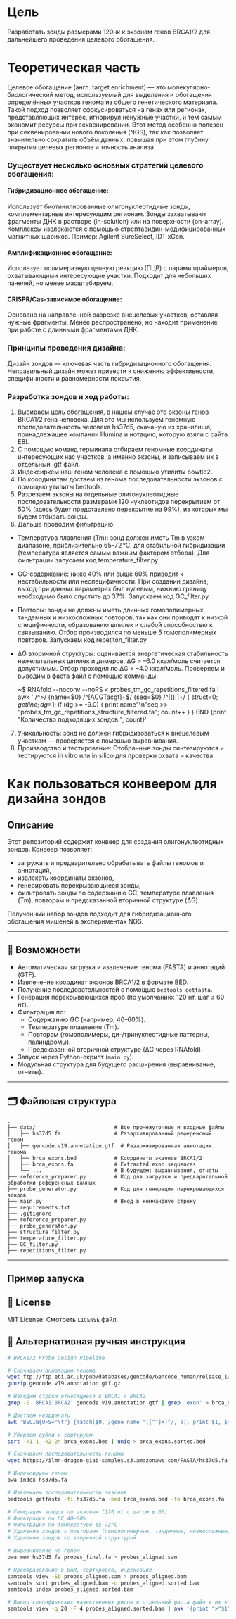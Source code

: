 # Цель
Разработать зонды размерами 120нк к экзонам генов BRCA1/2 для дальнейшего проведения целевого обогащения.

# Теоретическая часть

Целевое обогащение (англ. target enrichment) — это молекулярно-биологический метод, используемый для выделения и обогащения определённых участков генома из общего генетического материала. Такой подход позволяет сфокусироваться на генах или регионах, представляющих интерес, игнорируя ненужные участки, и тем самым экономит ресурсы при секвенировании. Этот метод особенно полезен при секвенировании нового поколения (NGS), так как позволяет значительно сократить объём данных, повышая при этом глубину покрытия целевых регионов и точность анализа. 


### Существует несколько основных стратегий целевого обогащения:
#### Гибридизационное обогащение:
Использует биотинилированные олигонуклеотидные зонды, комплементарные интересующим регионам.
Зонды захватывают фрагменты ДНК в растворе (in-solution) или на поверхности (on-array).
Комплексы извлекаются с помощью стрептавидин-модифицированных магнитных шариков.
Пример: Agilent SureSelect, IDT xGen.
#### Амплификационное обогащение:
Использует полимеразную цепную реакцию (ПЦР) с парами праймеров, охватывающими интересующие участки.
Подходит для небольших панелей, но менее масштабируем.
#### CRISPR/Cas-зависимое обогащение:
Основано на направленной разрезке внецелевых участков, оставляя нужные фрагменты.
Менее распространено, но находит применение при работе с длинными фрагментами ДНК.

### Принципы проведения дизайна:
Дизайн зондов — ключевая часть гибридизационного обогащения. Неправильный дизайн может привести к снижению эффективности, специфичности и равномерности покрытия.

### Разработка зондов и ход работы:
1. Выбираем цель обогащения, в нашем случае это экзоны генов BRCA1/2 гена человека. Для это мы используем геномную последовательность человека hs37d5, скачаную из хранилища, принадлежащее компании Illumina и нотацию, которую взяли с сайта EBI.
2. С помощью команд терминала отбираем геномные координаты интересующих нас участков, а именно экзоны, и записываем их в отдельный .gtf файл.
3. Индексиркем наш геном человека с помощью утилиты bowtie2.
4. По координатам достаем из генома последовательности экзонов с помощью утилиты bedtools.
5. Разрезаем экзоны на отдельные олигонуклеотидные последовательности размерами 120 нуклеотидов перекрытием от 50% (здесь будет представлено перекрытие на 99%), из которых мы будем отбирать зонды.
6. Дальше проводим фильтрацию:
- Температура плавления (Tm): зонд должен иметь Tm в узком диапазоне, приблизительно 65–72 °C, для стабильной гибридизации (температура является самым важным фактором отбора). Для фильтрации запусаем код temperature_filter.py.
- GC-содержание: ниже 40% или выше 60% приводит к нестабильности или неспецифичности. При создании дизайна, выход при данных параметрах был нулевым, нижнию границу необходимо было опустить до 37%. Запускаем код GC_filter.py.
- Повторы: зонды не должны иметь длинных гомополимерных, тандемных и низкосложных повторов, так как они приводят к низкой специфичности, образованию шпилек и слабой способностью к связыванию. Отбор производился по меньше 5 гомополимерных повторов. Запускаем код repetiton_filter.py
- ΔG вторичной структуры: оценивается энергетическая стабильность нежелательных шпилек и димеров, ΔG > –6.0 ккал/моль считается допустимым. Отбор проходил по ΔG > –4.0 ккал/моль. Проверяем и выводим в фаста файл с помощью комманды:

  ~$ RNAfold --noconv --noPS < probes_tm_gc_repetitions_filtered.fa | awk '
    /^>/ {name=$0} 
    /^[ACGTacgt]+$/ {seq=$0} 
    /^[().]+/ {
        struct=$0; getline; dg=$1; 
        if (dg >= -9.0) {
            print name"\n"seq >> "probes_tm_gc_repetitions_structure_filtered.fa"; 
            count++
        }
    } 
    END {print "Количество подходящих зондов:", count}'

7. Уникальность: зонд не должен гибридизоваться к внецелевым участкам — проверяется с помощью выравнивания.
8. Производство и тестирование:
Отобранные зонды синтезируются и тестируются in vitro или in silico для проверки охвата и качества.

# Как пользоваться конвеером для дизайна зондов 

## Описание
Этот репозиторий содержит конвеер для создания олигонуклеотидных зондов. Конвеер позволяет:
- загружать и предварительно обрабатывать файлы геномов и аннотаций,
- извлекать координаты экзонов,
- генерировать перекрывающиеся зонды,
- фильтровать зонды по содержанию GC, температуре плавления (Tm), повторам и предсказанной вторичной структуре (ΔG).

Полученный набор зондов подходит для гибридизационного обогащения мишеней в экспериментах NGS.

---

## 🧬 Возможности

- Автоматическая загрузка и извлечение генома (FASTA) и аннотаций (GTF).
- Извлечение координат экзонов BRCA1/2 в формате BED.
- Получение последовательностей с помощью `bedtools getfasta`.
- Генерация перекрывающихся проб (по умолчанию: 120 нт, шаг ≤ 60 нт).
- Фильтрация по:
  - Содержанию GC (например, 40–60%).
  - Температуре плавления (Tm).
  - Повторам (гомополимеры, ди-/тринуклеотидные паттерны, палиндромы).
  - Предсказанной вторичной структуре (ΔG через RNAfold).
- Запуск через Python-скрипт (`main.py`).
- Модульная структура для будущего расширения (выравнивание, отчеты).

---

## 🗂 Файловая структура

```
.
├── data/                         # Все промежуточные и входные файлы
│   ├── hs37d5.fa                 # Разархивированный референсный геном
│   ├── gencode.v19.annotation.gtf  # Разархивированная аннотация генома
│   ├── brca_exons.bed            # Координаты экзонов BRCA1/2 
│   ├── brca_exons.fa             # Extracted exon sequences
│   └── ...                       # В будущем: выравнивания, отчеты
├── reference_preparer.py         # Код для загрузки и предварительной обработки референсных данных
├── probe_generator.py            # Код для генерации перекрывающихся зондов
├── main.py                       # Вход в коммандную строку
├── requirements.txt
├── .gitignore
├── reference_preparer.py
├── probe_generator.py
├── structure_filter.py
├── temperature_filter.py
├── GC_filter.py
├── repetitions_filter.py
```

---
## Пример запуска



## 📖 License

MIT License. Смотреть `LICENSE` файл.


## 🧾 Альтернативная ручная инструкция

```bash
# BRCA1/2 Probe Design Pipeline

# Скачиваем аннотацию генома
wget ftp://ftp.ebi.ac.uk/pub/databases/gencode/Gencode_human/release_19/gencode.v19.annotation.gtf.gz
gunzip gencode.v19.annotation.gtf.gz

# Находим строки относящиеся к BRCA1 и BRCA2
grep -E 'BRCA1|BRCA2' gencode.v19.annotation.gtf | grep 'exon' > brca_exons.gtf

# Достаем координаты
awk 'BEGIN{OFS="\t"} {match($0, /gene_name "([^"]+)"/, a); print $1, $4 - 1, $5, a[1]}' brca_exons.gtf > brca_exons.bed

# Убираем дубли и сортируем
sort -k1,1 -k2,2n brca_exons.bed | uniq > brca_exons.sorted.bed

# Скачиваем последовательность генома
wget https://ilmn-dragen-giab-samples.s3.amazonaws.com/FASTA/hs37d5.fa

# Индексируем геном
bwa index hs37d5.fa

# Извлекаем последовательности экзонов
bedtools getfasta -fi hs37d5.fa -bed brca_exons.bed -fo brca_exons.fa -name

# Генерация зондов по экзонам (120 nt с шагом ≤ 60)
# Фильтрация по GC 40–60%
# Фильтрация по температуре 65–72°C
# Удаление зондов с повторами (гомополимерные, тандемные, низкосложные, паллиндромы)
# Удаление зондов со вторичной структурой

# Выравнивание на геном
bwa mem hs37d5.fa probes_final.fa > probes_aligned.sam

# Преобразование в BAM, сортировка, индексация
samtools view -Sb probes_aligned.sam > probes_aligned.bam
samtools sort probes_aligned.bam -o probes_aligned.sorted.bam
samtools index probes_aligned.sorted.bam

# Вывод специфических качественных ридов в отдельный фаста файл и их количества в терминал
samtools view -q 20 -F 4 probes_aligned.sorted.bam | awk '{print ">"$1"\n"$10}' | tee high_quality_probes.fa | grep "^>" | wc -l


```
